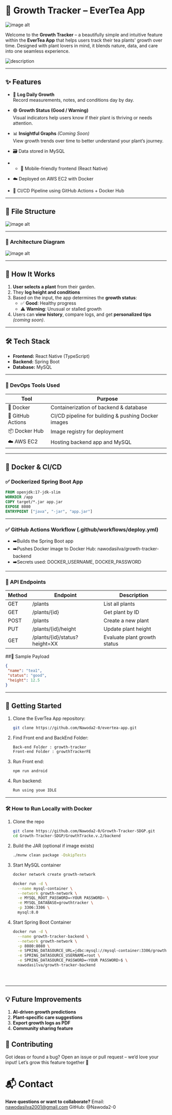 # 🌱 Growth Tracker – EverTea App

![image alt](https://github.com/Nawoda2-0/Growth-Tracker-SDGP/blob/abec0e69451179c4adc6bd8188bbca972a4100d8/e66cc475-d463-4d40-9a00-e44b86886667.jpg)

Welcome to the **Growth Tracker** – a beautifully simple and intuitive feature within the **EverTea App** that helps users track their tea plants' growth over time. Designed with plant lovers in mind, it blends nature, data, and care into one seamless experience.

![description](https://github.com/Nawoda2-0/Growth-Tracker-SDGP/blob/abec0e69451179c4adc6bd8188bbca972a4100d8/ezgif-188b77b5918757.gif)


---

## ✨ Features

- 📅 **Log Daily Growth**  
  Record measurements, notes, and conditions day by day.

- 🟢 **Growth Status (Good / Warning)**  
  Visual indicators help users know if their plant is thriving or needs attention.

- 📊 **Insightful Graphs** *(Coming Soon)*  
  View growth trends over time to better understand your plant’s journey.

- 🗃️ Data stored in MySQL
- - 📱 Mobile-friendly frontend (React Native)
- ☁️ Deployed on AWS EC2 with Docker
- 🔁 CI/CD Pipeline using GitHub Actions + Docker Hub

---

## 📁 File Structure
![image alt](https://github.com/Nawoda2-0/Growth-Tracker-SDGP/blob/20f0c4fb097233bf379a3cdbe54f578548ca9ed0/folderStructure.png)

---

### 🧱 Architecture Diagram
![image alt](https://github.com/Nawoda2-0/Growth-Tracker-SDGP/blob/20f0c4fb097233bf379a3cdbe54f578548ca9ed0/diagram.png)

---

## 🧠 How It Works

1. **User selects a plant** from their garden.
2. They **log height and conditions** 
3. Based on the input, the app determines the **growth status**:
   - ✅ **Good**: Healthy progress  
   - ⚠️ **Warning**: Unusual or stalled growth
4. Users can **view history**, compare logs, and get **personalized tips** *(coming soon)*.

---

## 🛠 Tech Stack

- **Frontend:** React Native (TypeScript)
- **Backend:** Spring Boot
- **Database:** MySQL

---

### 🧰 DevOps Tools Used
| Tool           | Purpose                                                        |
|------------------|-------------------------------------------------------------------|
| 🐳 Docker         |  Containerization of backend & database                         |
| 🤖 GitHub Actions |  CI/CD pipeline for building & pushing Docker images            |
| 📦 Docker Hub     | Image registry for deployment                                   |
| ☁️ AWS EC2        | Hosting backend app and MySQL                                  |


---

## 🐳 Docker & CI/CD

### ✅ Dockerized Spring Boot App

```Dockerfile
FROM openjdk:17-jdk-slim
WORKDIR /app
COPY target/*.jar app.jar
EXPOSE 8080
ENTRYPOINT ["java", "-jar", "app.jar"]

```

---

### ✅ GitHub Actions Workflow (.github/workflows/deploy.yml)

- ➡️Builds the Spring Boot app
- ➡️Pushes Docker image to Docker Hub: nawodasilva/growth-tracker-backend
- ➡️Secrets used: DOCKER_USERNAME, DOCKER_PASSWORD

---

### 🔌 API Endpoints

| Method | Endpoint                        | Description                    |
|--------|----------------------------------|--------------------------------|
| GET    | /plants                          | List all plants                |
| GET    | /plants/{id}                     | Get plant by ID                |
| POST   | /plants                          | Create a new plant             |
| PUT    | /plants/{id}/height              | Update plant height            |
| GET    | /plants/{id}/status?height=XX    | Evaluate plant growth status   |

##🧪 Sample Payload
   ```JSON
   {
    "name": "tea1",
    "status": "good",
    "height": 12.5
  }
```

---


## 🚀 Getting Started

1. Clone the EverTea App repository:
   ```bash
   git clone https://github.com/Nawoda2-0/evertea-app.git
2. Find Front end and BackEnd Folder:
   ```bash
   Back-end Folder : growth-tracker
   Front-end Folder : growthTrackerFE
3. Run Front end:
   ```bash
   npm run android
1. Run backend:
   ```bash
   Run using youe IDLE

---

### 🛠️ How to Run Locally with Docker
1. Clone the repo
    ```bash
    git clone https://github.com/Nawoda2-0/Growth-Tracker-SDGP.git
    cd Growth-Tracker-SDGP/GrowthTracke.v.2/backend
    
2. Build the JAR (optional if image exists)
    ```bash
    ./mvnw clean package -DskipTests

3. Start MySQL container
    ```bash
    docker network create growth-network

    docker run -d \
      --name mysql-container \
      --network growth-network \
      -e MYSQL_ROOT_PASSWORD=<YOUR PASSWORD> \
      -e MYSQL_DATABASE=growthtracker \
      -p 3306:3306 \
      mysql:8.0

4. Start Spring Boot Container
    ```bash
    docker run -d \
      --name growth-tracker-backend \
      --network growth-network \
      -p 8080:8080 \
      -e SPRING_DATASOURCE_URL=jdbc:mysql://mysql-container:3306/growthtracker \
      -e SPRING_DATASOURCE_USERNAME=root \
      -e SPRING_DATASOURCE_PASSWORD=<YOUR PASSWORD>$ \
      nawodasilva/growth-tracker-backend





---
   
## 💡 Future Improvements
1. **AI-driven growth predictions**
2. **Plant-specific care suggestions**
3. **Export growth logs as PDF**
4. **Community sharing feature**  
   
## 🙌 Contributing
Got ideas or found a bug? Open an issue or pull request – we’d love your input!
Let’s grow this feature together 🌿
   
# 📬 Contact
**Have questions or want to collaborate?**
Email: nawodasilva2001@gmail.com
GitHub: @Nawoda2-0
   
